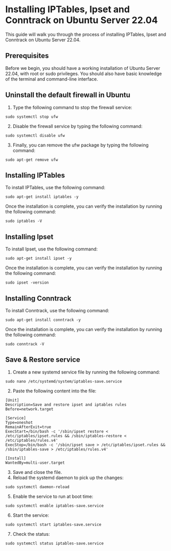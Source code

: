 # Installing IPTables, Ipset and Conntrack on Ubuntu Server 22.04

This guide will walk you through the process of installing IPTables, Ipset and Conntrack on Ubuntu Server 22.04.

## Prerequisites
Before we begin, you should have a working installation of Ubuntu Server 22.04, with root or sudo privileges. You should also have basic knowledge of the terminal and command-line interface.

## Uninstall the default firewall in Ubuntu
1. Type the following command to stop the firewall service:
```
sudo systemctl stop ufw
```
2. Disable the firewall service by typing the following command:
```
sudo systemctl disable ufw
```
3. Finally, you can remove the ufw package by typing the following command:
```
sudo apt-get remove ufw
```

## Installing IPTables
To install IPTables, use the following command:
```
sudo apt-get install iptables -y
```

Once the installation is complete, you can verify the installation by running the following command:
```
sudo iptables -V
```

## Installing Ipset
To install Ipset, use the following command:
```
sudo apt-get install ipset -y
```
Once the installation is complete, you can verify the installation by running the following command:
```
sudo ipset -version
```

## Installing Conntrack
To install Conntrack, use the following command:
```
sudo apt-get install conntrack -y
```
Once the installation is complete, you can verify the installation by running the following command:
```
sudo conntrack -V
```
## Save & Restore service
1. Create a new systemd service file by running the following command:
```
sudo nano /etc/systemd/system/iptables-save.service
```
2. Paste the following content into the file:
```
[Unit]
Description=Save and restore ipset and iptables rules
Before=network.target

[Service]
Type=oneshot
RemainAfterExit=true
ExecStart=/bin/bash -c '/sbin/ipset restore < /etc/iptables/ipset.rules && /sbin/iptables-restore < /etc/iptables/rules.v4'
ExecStop=/bin/bash -c '/sbin/ipset save > /etc/iptables/ipset.rules && /sbin/iptables-save > /etc/iptables/rules.v4'

[Install]
WantedBy=multi-user.target
```
3. Save and close the file.
4. Reload the systemd daemon to pick up the changes:
```
sudo systemctl daemon-reload
```
5. Enable the service to run at boot time:
```
sudo systemctl enable iptables-save.service
```
6. Start the service:
```
sudo systemctl start iptables-save.service
```
7. Check the status:
```
sudo systemctl status iptables-save.service
```
